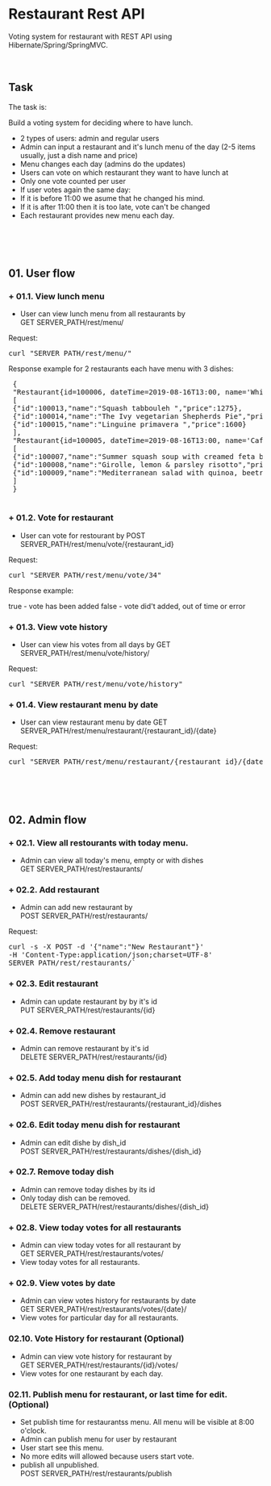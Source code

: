 # Restaurant Rest API
Voting system for restaurant with REST API using Hibernate/Spring/SpringMVC.
<br/><br/><br/>

## Task
The task is:

Build a voting system for deciding where to have lunch.

- 2 types of users: admin and regular users
- Admin can input a restaurant and it's lunch menu of the day (2-5 items usually, just a dish name and price)
- Menu changes each day (admins do the updates)
- Users can vote on which restaurant they want to have lunch at
- Only one vote counted per user
- If user votes again the same day:
- If it is before 11:00 we asume that he changed his mind.
- If it is after 11:00 then it is too late, vote can't be changed
- Each restaurant provides new menu each day.

<br/><br/><br/>

## 01. User flow 

### + 01.1. View lunch menu
- User can view lunch menu from all restaurants by 
<br/>GET SERVER_PATH/rest/menu/

Request:
 <pre>curl "SERVER_PATH/rest/menu/"</pre>

Response example for 2 restaurants each have menu with 3 dishes:
 <pre> {
 "Restaurant{id=100006, dateTime=2019-08-16T13:00, name='White Rabbit'}":
 [
 {"id":100013,"name":"Squash tabbouleh ","price":1275},
 {"id":100014,"name":"The Ivy vegetarian Shepherds Pie","price":1433},
 {"id":100015,"name":"Linguine primavera ","price":1600}
 ],
 "Restaurant{id=100005, dateTime=2019-08-16T13:00, name='Cafe Pushkin'}":
 [
 {"id":100007,"name":"Summer squash soup with creamed feta biscuits","price":875},
 {"id":100008,"name":"Girolle, lemon & parsley risotto","price":1500},
 {"id":100009,"name":"Mediterranean salad with quinoa, beetroot, datterini & olives","price":2250}
 ]
 }
   </pre>


### + 01.2. Vote for restaurant 
- User can vote for restourant by POST SERVER_PATH/rest/menu/vote/{restaurant_id} 

Request:
 <pre>curl "SERVER_PATH/rest/menu/vote/34"</pre>

Response example:

true - vote has been added
false - vote did't added, out of time or error

### + 01.3. View vote history 
- User can view his votes from all days by GET SERVER_PATH/rest/menu/vote/history/ 

Request:
 <pre>curl "SERVER_PATH/rest/menu/vote/history"</pre>

### + 01.4. View restaurant menu by date 
- User can view restaurant menu by date GET SERVER_PATH/rest/menu/restaurant/{restaurant_id}/{date} 

Request:
 <pre>curl "SERVER_PATH/rest/menu/restaurant/{restaurant_id}/{date}"</pre>



 
<br/><br/><br/>

## 02. Admin flow 

### + 02.1. View all restourants with today menu.
- Admin can view all today's menu, empty or with dishes
<br/>GET SERVER_PATH/rest/restaurants/

### + 02.2. Add restaurant
- Admin can add new restaurant by 
<br/>POST SERVER_PATH/rest/restaurants/

Request: 
<pre>
curl -s -X POST -d '{"name":"New Restaurant"}' 
-H 'Content-Type:application/json;charset=UTF-8' 
SERVER_PATH/rest/restaurants/`
</pre>

### + 02.3. Edit restaurant
- Admin can update restaurant by by it's id
<br/>PUT SERVER_PATH/rest/restaurants/{id}

### + 02.4. Remove restaurant
- Admin can remove restaurant by it's id 
<br/>DELETE SERVER_PATH/rest/restaurants/{id}

### + 02.5. Add today menu dish for restaurant 
- Admin can add new dishes by restaurant_id 
<br/>POST SERVER_PATH/rest/restaurants/{restaurant_id}/dishes

### + 02.6. Edit today menu dish for restaurant 
- Admin can edit dishe by dish_id 
<br/>POST SERVER_PATH/rest/restaurants/dishes/{dish_id}

### + 02.7. Remove today dish 
- Admin can remove today dishes by its id
- Only today  dish can be removed.
<br/>DELETE SERVER_PATH/rest/restaurants/dishes/{dish_id}

### + 02.8. View today votes for all restaurants
- Admin can view today votes for all restaurant by 
<br/>GET SERVER_PATH/rest/restaurants/votes/
- View today votes for all restaurants.

### + 02.9. View votes by date 
- Admin can view votes history for restaurants by date 
<br/>GET SERVER_PATH/rest/restaurants/votes/{date}/
- View votes for particular day for all restaurants.

### 02.10. Vote History for restaurant (Optional)
- Admin can view vote history for restaurant by 
<br/>GET SERVER_PATH/rest/restaurants/{id}/votes/
- View votes for one restaurant by each day.

### 02.11. Publish menu for restaurant, or last time for edit.  (Optional)
- Set publish time for restaurantss menu. All menu will be visible at 8:00 o'clock.
- Admin can publish menu for user by restaurant
- User start see this menu.
- No more edits will allowed because users start vote.
- publish all unpublished.
<br/>POST SERVER_PATH/rest/restaurants/publish

<br/><br/><br/>

